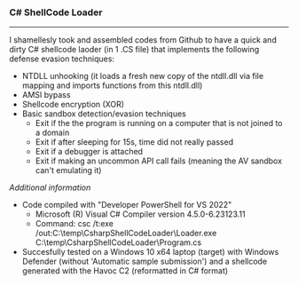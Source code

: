 ### C# ShellCode Loader
--------------------------------------
I shamellesly took and assembled codes from Github to have a quick and dirty C# shellcode laoder (in 1 .CS file) that implements the following defense evasion techniques:
  - NTDLL unhooking (it loads a fresh new copy of the ntdll.dll via file mapping and imports functions from this ntdll.dll)
  - AMSI bypass
  - Shellcode encryption (XOR)
  - Basic sandbox detection/evasion techniques
    - Exit if the the program is running on a computer that is not joined to a domain
    - Exit if after sleeping for 15s, time did not really passed
    - Exit if a debugger is attached
    - Exit if making an uncommon API call fails (meaning the AV sandbox can't emulating it)
 
<i/>Additional information</i>
- Code compiled with "Developer PowerShell for VS 2022"
  - Microsoft (R) Visual C# Compiler version 4.5.0-6.23123.11
  - Command: csc /t:exe /out:C:\temp\CsharpShellCodeLoader\Loader.exe C:\temp\CsharpShellCodeLoader\Program.cs
- Succesfully tested on a Windows 10 x64 laptop (target) with Windows Defender (without 'Automatic sample submission') and a shellcode generated with the Havoc C2 (reformatted in C# format)  
